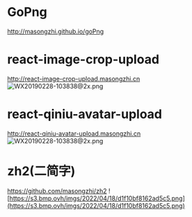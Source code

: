 GoPng
=====
http://masongzhi.github.io/goPng

react-image-crop-upload
=====
http://react-image-crop-upload.masongzhi.cn
![WX20190228-103838@2x.png](https://upload-images.jianshu.io/upload_images/3708358-dd37c155ab2ac2d5.png?imageMogr2/auto-orient/strip%7CimageView2/2/w/1240)

react-qiniu-avatar-upload
=====
http://react-qiniu-avatar-upload.masongzhi.cn
![WX20190228-103838@2x.png](https://upload-images.jianshu.io/upload_images/3708358-dd37c155ab2ac2d5.png?imageMogr2/auto-orient/strip%7CimageView2/2/w/1240)

zh2(二简字)
=====
https://github.com/masongzhi/zh2
![https://s3.bmp.ovh/imgs/2022/04/18/d1f10bf8162ad5c5.png](https://s3.bmp.ovh/imgs/2022/04/18/d1f10bf8162ad5c5.png)